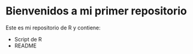 # Bienvenidos a mi primer repositorio
Este es mi repositorio de R y contiene:
- Script de R
- README
